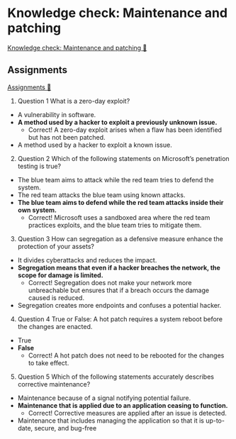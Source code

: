 # Knowledge check: Maintenance and patching

[Knowledge check: Maintenance and patching 🔗](https://www.coursera.org/learn/introduction-to-computers-and-operating-systems-and-security/assignment-submission/UETvy/knowledge-check-maintenance-and-patching)

## Assignments

[Assignments 🔗](https://www.coursera.org/learn/introduction-to-computers-and-operating-systems-and-security/assignment-submission/UETvy/knowledge-check-maintenance-and-patching/attempt)

1.  Question 1
    What is a zero-day exploit?

- A vulnerability in software.
- **A method used by a hacker to exploit a previously unknown issue.**
  - Correct! A zero-day exploit arises when a flaw has been identified but has not been patched.
- A method used by a hacker to exploit a known issue.

2. Question 2
   Which of the following statements on Microsoft’s penetration testing is true?

- The blue team aims to attack while the red team tries to defend the system.
- The red team attacks the blue team using known attacks.
- **The blue team aims to defend while the red team attacks inside their own system.**
  - Correct! Microsoft uses a sandboxed area where the red team practices exploits, and the blue team tries to mitigate them.

3. Question 3
   How can segregation as a defensive measure enhance the protection of your assets?

- It divides cyberattacks and reduces the impact.
- **Segregation means that even if a hacker breaches the network, the scope for damage is limited.**
  - Correct! Segregation does not make your network more unbreachable but ensures that if a breach occurs the damage caused is reduced.
- Segregation creates more endpoints and confuses a potential hacker.

4. Question 4
   True or False: A hot patch requires a system reboot before the changes are enacted.

- True
- **False**
  - Correct! A hot patch does not need to be rebooted for the changes to take effect.

5. Question 5
   Which of the following statements accurately describes corrective maintenance?

- Maintenance because of a signal notifying potential failure.
- **Maintenance that is applied due to an application ceasing to function.**
  - Correct! Corrective measures are applied after an issue is detected.
- Maintenance that includes managing the application so that it is up-to-date, secure, and bug-free
